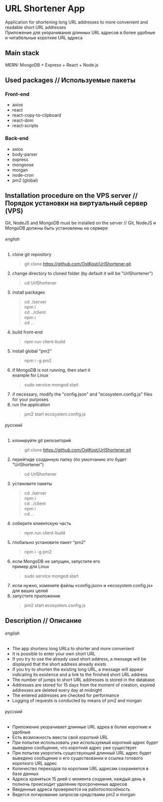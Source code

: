 # URL Shortener App

Application for shortening long URL addresses to more convenient and readable short URL addresses  
Приложение для укорачивания длинных URL адресов в более удобные и читабельные короткие URL адреса

## Main stack

MERN: MongoDB + Express + React + Node.js

## Used packages // Используемые пакеты

### Front-end

-   axios
-   react
-   react-copy-to-clipboard
-   react-dom
-   react-scripts

### Back-end

-   axios
-   body-parser
-   express
-   mongoose
-   morgan
-   node-cron
-   pm2 (global)

## Installation procedure on the VPS server // Порядок установки на виртуальный сервер (VPS)

Git, NodeJS and MongoDB must be installed on the server // Git, NodeJS и MongoDB должны быть установлены на сервере

###### english

1. clone git repository
    > git clone https://github.com/OstKost/UrlShortener.git
2. change directory to cloned folder (by default it will be "UrlShortener")
    > cd UrlShortener
3. install packages
    > cd ./server  
    > npm i  
    > cd ../client  
    > npm i  
    > cd ..
4. build front-end
    > npm run client-build
5. install global "pm2"
    > npm i -g pm2
6. if MongoDB is not running, then start it  
    example for Linux
    > sudo service mongod start
7. if necessary, modify the "config.json" and "ecosystem.config.js" files for your purposes
8. run the application
    > pm2 start ecosystem.config.js

###### русский

1. клонируйте git репозиторий
    > git clone https://github.com/OstKost/UrlShortener.git
2. перейтиде созданную папку (по умолчанию это будет "UrlShortener")
    > cd UrlShortener
3. установите пакеты
    > cd ./server  
    > npm i  
    > cd ../client  
    > npm i  
    > cd ..
4. соберите клиентскую часть
    > npm run client-build
5. глобально установите пакет "pm2"
    > npm i -g pm2
6. если MongoDB не запущен, запустите его  
    пример для Linux
    > sudo service mongod start
7. если нужно, измените файлы «config.json» и «ecosystem.config.js» для ваших целей
8. запустите приложение
    > pm2 start ecosystem.config.js

## Description // Описание

###### english

-   The app shortens long URLs to shorter and more convenient
-   It is possible to enter your own short URL
-   If you try to use the already used short address, a message will be displayed that the short address already exists
-   If you try to shorten the existing long URL, a message will appear indicating its existence and a link to the finished short URL address
-   The number of jumps to short URL addresses is stored in the database
-   Addresses are stored for 15 days from the moment of creation, expired addresses are deleted every day at midnight
-   The entered addresses are checked for performance
-   Logging of requests is conducted by means of pm2 and morgan

###### русский

-   Приложение укорачивает длинные URL адреа в более короткие и удобные
-   Есть возможность ввести свой короткий URL
-   При попытке использовать уже используемый короткий адрес будет выведено сообщение, что короткий адрес уже существует
-   При попытке укоротить существующий длинный URL адрес будет выведено сообщение о его существовании и ссылка готового короткого URL адрес
-   Количество переходов по коротким URL адресам сохраняется в базе данных
-   Адреса храняться 15 дней с момента создания, каждый день в полночь происходит удаление просроченных адресов
-   Введенные адреса проверяются на работоспособность
-   Ведется логирование запросов средствами pm2 и morgan
